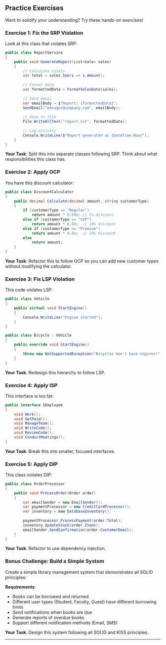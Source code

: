 ## Practice Exercises

Want to solidify your understanding? Try these hands-on exercises!

### Exercise 1: Fix the SRP Violation
Look at this class that violates SRP:

```csharp
public class ReportService
{
    public void GenerateReport(List<Sale> sales)
    {
        // Calculate totals
        var total = sales.Sum(s => s.Amount);
        
        // Format data
        var formattedData = FormatSalesData(sales);
        
        // Send email
        var emailBody = $"Report: {formattedData}";
        SendEmail("manager@company.com", emailBody);
        
        // Save to file
        File.WriteAllText("report.txt", formattedData);
        
        // Log activity
        Console.WriteLine($"Report generated at {DateTime.Now}");
    }
}
```

**Your Task**: Split this into separate classes following SRP. Think about what responsibilities this class has.

### Exercise 2: Apply OCP
You have this discount calculator:

```csharp
public class DiscountCalculator
{
    public decimal Calculate(decimal amount, string customerType)
    {
        if (customerType == "Regular")
            return amount * 0.95m; // 5% discount
        else if (customerType == "VIP") 
            return amount * 0.9m;  // 10% discount
        else if (customerType == "Premium")
            return amount * 0.8m;  // 20% discount
        else
            return amount;
    }
}
```

**Your Task**: Refactor this to follow OCP so you can add new customer types without modifying the calculator.

### Exercise 3: Fix LSP Violation
This code violates LSP:

```csharp
public class Vehicle
{
    public virtual void StartEngine() 
    { 
        Console.WriteLine("Engine started"); 
    }
}

public class Bicycle : Vehicle
{
    public override void StartEngine()
    {
        throw new NotSupportedException("Bicycles don't have engines!");
    }
}
```

**Your Task**: Redesign this hierarchy to follow LSP.

### Exercise 4: Apply ISP
This interface is too fat:

```csharp
public interface IEmployee
{
    void Work();
    void GetPaid();
    void ManageTeam();
    void WriteCode();
    void ReviewCode();
    void ConductMeetings();
}
```

**Your Task**: Break this into smaller, focused interfaces.

### Exercise 5: Apply DIP
This class violates DIP:

```csharp
public class OrderProcessor
{
    public void ProcessOrder(Order order)
    {
        var emailSender = new EmailSender();
        var paymentProcessor = new CreditCardProcessor();
        var inventory = new DatabaseInventory();
        
        paymentProcessor.ProcessPayment(order.Total);
        inventory.UpdateStock(order.Items);
        emailSender.SendConfirmation(order.CustomerEmail);
    }
}
```

**Your Task**: Refactor to use dependency injection.

### Bonus Challenge: Build a Simple System

Create a simple library management system that demonstrates all SOLID principles:

**Requirements**:
- Books can be borrowed and returned
- Different user types (Student, Faculty, Guest) have different borrowing limits
- Send notifications when books are due
- Generate reports of overdue books
- Support different notification methods (Email, SMS)

**Your Task**: Design this system following all SOLID and KISS principles.

---
